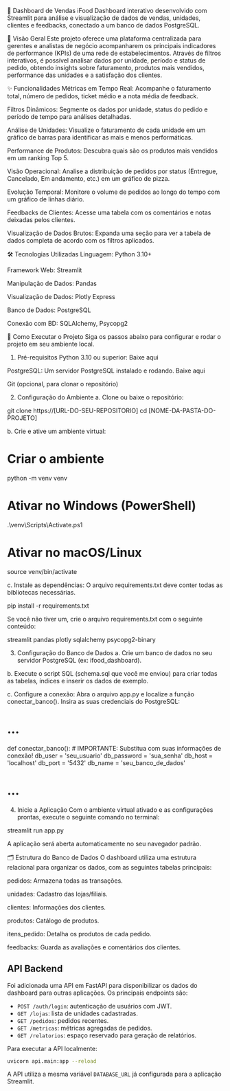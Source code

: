 🍔 Dashboard de Vendas iFood
Dashboard interativo desenvolvido com Streamlit para análise e visualização de dados de vendas, unidades, clientes e feedbacks, conectado a um banco de dados PostgreSQL.

📜 Visão Geral
Este projeto oferece uma plataforma centralizada para gerentes e analistas de negócio acompanharem os principais indicadores de performance (KPIs) de uma rede de estabelecimentos. Através de filtros interativos, é possível analisar dados por unidade, período e status de pedido, obtendo insights sobre faturamento, produtos mais vendidos, performance das unidades e a satisfação dos clientes.

✨ Funcionalidades
Métricas em Tempo Real: Acompanhe o faturamento total, número de pedidos, ticket médio e a nota média de feedback.

Filtros Dinâmicos: Segmente os dados por unidade, status do pedido e período de tempo para análises detalhadas.

Análise de Unidades: Visualize o faturamento de cada unidade em um gráfico de barras para identificar as mais e menos performáticas.

Performance de Produtos: Descubra quais são os produtos mais vendidos em um ranking Top 5.

Visão Operacional: Analise a distribuição de pedidos por status (Entregue, Cancelado, Em andamento, etc.) em um gráfico de pizza.

Evolução Temporal: Monitore o volume de pedidos ao longo do tempo com um gráfico de linhas diário.

Feedbacks de Clientes: Acesse uma tabela com os comentários e notas deixadas pelos clientes.

Visualização de Dados Brutos: Expanda uma seção para ver a tabela de dados completa de acordo com os filtros aplicados.

🛠️ Tecnologias Utilizadas
Linguagem: Python 3.10+

Framework Web: Streamlit

Manipulação de Dados: Pandas

Visualização de Dados: Plotly Express

Banco de Dados: PostgreSQL

Conexão com BD: SQLAlchemy, Psycopg2

🚀 Como Executar o Projeto
Siga os passos abaixo para configurar e rodar o projeto em seu ambiente local.

1. Pré-requisitos
Python 3.10 ou superior: Baixe aqui

PostgreSQL: Um servidor PostgreSQL instalado e rodando. Baixe aqui

Git (opcional, para clonar o repositório)

2. Configuração do Ambiente
a. Clone ou baixe o repositório:

git clone https://[URL-DO-SEU-REPOSITORIO]
cd [NOME-DA-PASTA-DO-PROJETO]

b. Crie e ative um ambiente virtual:

# Criar o ambiente
python -m venv venv

# Ativar no Windows (PowerShell)
.\venv\Scripts\Activate.ps1

# Ativar no macOS/Linux
source venv/bin/activate

c. Instale as dependências:
O arquivo requirements.txt deve conter todas as bibliotecas necessárias.

pip install -r requirements.txt

Se você não tiver um, crie o arquivo requirements.txt com o seguinte conteúdo:

streamlit
pandas
plotly
sqlalchemy
psycopg2-binary

3. Configuração do Banco de Dados
a. Crie um banco de dados no seu servidor PostgreSQL (ex: ifood_dashboard).

b. Execute o script SQL (schema.sql que você me enviou) para criar todas as tabelas, índices e inserir os dados de exemplo.

c. Configure a conexão:
Abra o arquivo app.py e localize a função conectar_banco(). Insira as suas credenciais do PostgreSQL:

# ...
def conectar_banco():
    # IMPORTANTE: Substitua com suas informações de conexão!
    db_user = 'seu_usuario'
    db_password = 'sua_senha'
    db_host = 'localhost'
    db_port = '5432'
    db_name = 'seu_banco_de_dados'
# ...

4. Inicie a Aplicação
Com o ambiente virtual ativado e as configurações prontas, execute o seguinte comando no terminal:

streamlit run app.py

A aplicação será aberta automaticamente no seu navegador padrão.

🗂️ Estrutura do Banco de Dados
O dashboard utiliza uma estrutura relacional para organizar os dados, com as seguintes tabelas principais:

pedidos: Armazena todas as transações.

unidades: Cadastro das lojas/filiais.

clientes: Informações dos clientes.

produtos: Catálogo de produtos.

itens_pedido: Detalha os produtos de cada pedido.

feedbacks: Guarda as avaliações e comentários dos clientes.
## API Backend

Foi adicionada uma API em FastAPI para disponibilizar os dados do dashboard para outras aplicações. Os principais endpoints são:

- `POST /auth/login`: autenticação de usuários com JWT.
- `GET /lojas`: lista de unidades cadastradas.
- `GET /pedidos`: pedidos recentes.
- `GET /metricas`: métricas agregadas de pedidos.
- `GET /relatorios`: espaço reservado para geração de relatórios.

Para executar a API localmente:

```bash
uvicorn api.main:app --reload
```

A API utiliza a mesma variável `DATABASE_URL` já configurada para a aplicação Streamlit.
